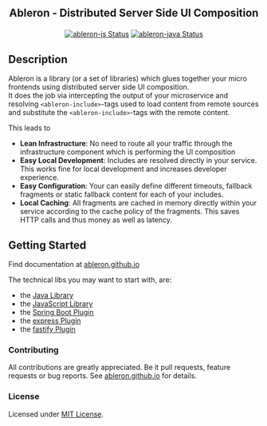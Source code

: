 ## <p align="center">Ableron - Distributed Server Side UI Composition</p>
<p align="center">
  <a href="https://github.com/ableron/ableron/ableron-js" target="_blank"><img src="https://github.com/ableron/ableron/actions/workflows/ableron-js-verify.yml/badge.svg" alt="ableron-js Status" /></a>
  <a href="https://github.com/ableron/ableron/ableron-java" target="_blank"><img src="https://github.com/ableron/ableron/actions/workflows/ableron-java.yml/badge.svg" alt="ableron-java Status" /></a>
</p>

## Description

Ableron is a library (or a set of libraries) which glues together your micro frontends using distributed
server side UI composition.<br>
It does the job via intercepting the output of your microservice and resolving <code>&lt;ableron-include&gt;</code>-tags
used to load content from remote sources and substitute the <code>&lt;ableron-include&gt;</code>-tags with
the remote content.

This leads to
- **Lean Infrastructure**: No need to route all your traffic through the infrastructure component which is performing the UI composition
- **Easy Local Development**: Includes are resolved directly in your service. This works fine for local development and increases developer experience.
- **Easy Configuration**: Your can easily define different timeouts, fallback fragments or static fallback content for each of your includes.
- **Local Caching**: All fragments are cached in memory directly within your service according to the cache policy of the fragments. This saves HTTP calls and thus money as well as latency.

## Getting Started

Find documentation at [ableron.github.io](http://ableron.github.io/)

The technical libs you may want to start with, are:
- the [Java Library](https://github.com/ableron/ableron/tree/main/ableron-java)
- the [JavaScript Library](https://github.com/ableron/ableron/tree/main/ableron-js)
- the [Spring Boot Plugin](https://github.com/ableron/ableron-spring-boot)
- the [express Plugin](https://github.com/ableron/ableron-express)
- the [fastify Plugin](https://github.com/ableron/ableron-fastify)

### Contributing

All contributions are greatly appreciated. Be it pull requests, feature requests or bug reports. See
[ableron.github.io](https://ableron.github.io/) for details.

### License

Licensed under [MIT License](./LICENSE).
